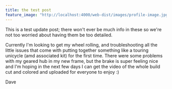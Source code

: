 ```yaml
---
title: the test post
feature_image: "http://localhost:4000/web-dist/images/profile-image.jpg"
---
```


This is a test update post; there won't ever be much info in these so we're not too worried about having them be too detailed.

Currently I'm looking to get my wheel rolling, and troubleshooting all the little issues that come with putting together something like a touring unicycle (amd associated kit) for the first time. There were some problems with my geared hub in my new frame, but the brake is super feeling nice and I'm hoping in the next few days I can get the video of the whole build cut and colored and uploaded for everyone to enjoy :)

Dave
